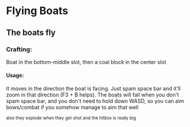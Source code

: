 # Flying Boats
## The boats fly
### Crafting:
Boat in the bottom-middle slot, then a coal block in the center slot
#### Usage:
It moves in the direction the boat is facing. Just spam space bar and it'll zoom in that direction (F3 + B helps). The boats will fall when you don't spam space bar, and you don't need to hold down WASD, so you can aim bows/combat if you somehow manage to aim that well

<sub> also they explode when they get shot and the hitbox is really big </sub>